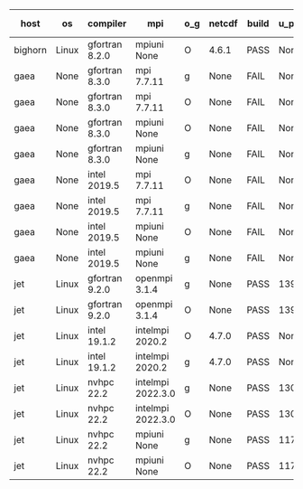 

| host     | os       | compiler                              | mpi                      | o_g        | netcdf        | build       | u_pass          | u_fail          | s_pass            | s_fail            | e_pass             | e_fail             | nuopc_pass       | nuopc_fail       | artifacts link          |
|----------|----------|---------------------------------------|--------------------------|------------|---------------|-------------|-----------------|-----------------|-------------------|-------------------|--------------------|--------------------|------------------|------------------|-------------------------|
| bighorn | Linux | gfortran 8.2.0 | mpiuni None  | O | 4.6.1  | PASS | None | None | None | None | None | None | None | None | <a href="https://github.com/esmf-org/esmf-test-artifacts/tree/a52a42d37cb890c14e3ee6b18e287a51e2a21827/develop/gfortran/8.2.0/O/mpiuni/None" target="_blank">a52a42d</a> | 
| gaea | None | gfortran 8.3.0 | mpi 7.7.11  | g | None  | FAIL | None | None | None | None | None | None | None | None | <a href="https://github.com/esmf-org/esmf-test-artifacts/tree/3e8b7d56ffd7ec29c9ff5cdb4cb38a4933453b40/develop/gfortran/8.3.0/g/mpi/7.7.11" target="_blank">3e8b7d5</a> | 
| gaea | None | gfortran 8.3.0 | mpi 7.7.11  | O | None  | FAIL | None | None | None | None | None | None | None | None | <a href="https://github.com/esmf-org/esmf-test-artifacts/tree/9192f6bbc5a7b4de476ef030d5f8856ead591b1f/develop/gfortran/8.3.0/O/mpi/7.7.11" target="_blank">9192f6b</a> | 
| gaea | None | gfortran 8.3.0 | mpiuni None  | O | None  | FAIL | None | None | None | None | None | None | None | None | <a href="https://github.com/esmf-org/esmf-test-artifacts/tree/01c7afa6512dec850f603ba476736c891757f9bf/develop/gfortran/8.3.0/O/mpiuni/None" target="_blank">01c7afa</a> | 
| gaea | None | gfortran 8.3.0 | mpiuni None  | g | None  | FAIL | None | None | None | None | None | None | None | None | <a href="https://github.com/esmf-org/esmf-test-artifacts/tree/f3f0bf63144e9888779bec5aa37d8f2147d90c3d/develop/gfortran/8.3.0/g/mpiuni/None" target="_blank">f3f0bf6</a> | 
| gaea | None | intel 2019.5 | mpi 7.7.11  | O | None  | FAIL | None | None | None | None | None | None | None | None | <a href="https://github.com/esmf-org/esmf-test-artifacts/tree/f456a5a794a76d853681e547adc18809c492bb73/develop/intel/2019.5/O/mpi/7.7.11" target="_blank">f456a5a</a> | 
| gaea | None | intel 2019.5 | mpi 7.7.11  | g | None  | FAIL | None | None | None | None | None | None | None | None | <a href="https://github.com/esmf-org/esmf-test-artifacts/tree/6324b03148e925fd02913ee23f200918bbe53321/develop/intel/2019.5/g/mpi/7.7.11" target="_blank">6324b03</a> | 
| gaea | None | intel 2019.5 | mpiuni None  | O | None  | FAIL | None | None | None | None | None | None | None | None | <a href="https://github.com/esmf-org/esmf-test-artifacts/tree/c2db7d83e489f3f0bb1926b3301eb0fc3538d6ff/develop/intel/2019.5/O/mpiuni/None" target="_blank">c2db7d8</a> | 
| gaea | None | intel 2019.5 | mpiuni None  | g | None  | FAIL | None | None | None | None | None | None | None | None | <a href="https://github.com/esmf-org/esmf-test-artifacts/tree/4c7909bbfff5fedd56e90e5e6c910fd2468266b5/develop/intel/2019.5/g/mpiuni/None" target="_blank">4c7909b</a> | 
| jet | Linux | gfortran 9.2.0 | openmpi 3.1.4  | g | None  | PASS | 13918 | 0 | 49 | 0 | 80 | 0 | 52 | 0 | <a href="https://github.com/esmf-org/esmf-test-artifacts/tree/bdee28abf020a95acdfaa459d135c7225f532d73/develop/gfortran/9.2.0/g/openmpi/3.1.4" target="_blank">bdee28a</a> | 
| jet | Linux | gfortran 9.2.0 | openmpi 3.1.4  | O | None  | PASS | 13918 | 0 | 49 | 0 | 80 | 0 | 52 | 0 | <a href="https://github.com/esmf-org/esmf-test-artifacts/tree/6e452768912279ac4ea3e3c33f2c4ff450caf832/develop/gfortran/9.2.0/O/openmpi/3.1.4" target="_blank">6e45276</a> | 
| jet | Linux | intel 19.1.2 | intelmpi 2020.2  | O | 4.7.0  | PASS | None | None | None | None | None | None | None | None | <a href="https://github.com/esmf-org/esmf-test-artifacts/tree/1c7df3a68061ca998db47faf0f2b6cc7967d8aed/develop/intel/19.1.2/O/intelmpi/2020.2" target="_blank">1c7df3a</a> | 
| jet | Linux | intel 19.1.2 | intelmpi 2020.2  | g | 4.7.0  | PASS | None | None | None | None | None | None | None | None | <a href="https://github.com/esmf-org/esmf-test-artifacts/tree/ef82aba7d0e33b234278d6030f3e2a84e20b03b0/develop/intel/19.1.2/g/intelmpi/2020.2" target="_blank">ef82aba</a> | 
| jet | Linux | nvhpc 22.2 | intelmpi 2022.3.0  | g | None  | PASS | 13041 | 877 | 35 | 14 | 66 | 14 | 0 | 0 | <a href="https://github.com/esmf-org/esmf-test-artifacts/tree/b698e01d8dee16ce606b6aa189e0408e25c11f53/develop/nvhpc/22.2/g/intelmpi/2022.3.0" target="_blank">b698e01</a> | 
| jet | Linux | nvhpc 22.2 | intelmpi 2022.3.0  | O | None  | PASS | 13087 | 831 | 37 | 12 | 68 | 12 | 0 | 0 | <a href="https://github.com/esmf-org/esmf-test-artifacts/tree/075c04aab0eaecca65494238c04b0f7864ecb896/develop/nvhpc/22.2/O/intelmpi/2022.3.0" target="_blank">075c04a</a> | 
| jet | Linux | nvhpc 22.2 | mpiuni None  | g | None  | PASS | 11713 | 625 | 4 | 4 | 40 | 3 | None | None | <a href="https://github.com/esmf-org/esmf-test-artifacts/tree/c636d21e2aa4d98fa72d4749fa325e80459ec7b3/develop/nvhpc/22.2/g/mpiuni/None" target="_blank">c636d21</a> | 
| jet | Linux | nvhpc 22.2 | mpiuni None  | O | None  | PASS | 11713 | 625 | 6 | 2 | 40 | 3 | None | None | <a href="https://github.com/esmf-org/esmf-test-artifacts/tree/fa4ddb38f802a4b5ca4f6598198b2a08b5f75b26/develop/nvhpc/22.2/O/mpiuni/None" target="_blank">fa4ddb3</a> | 
